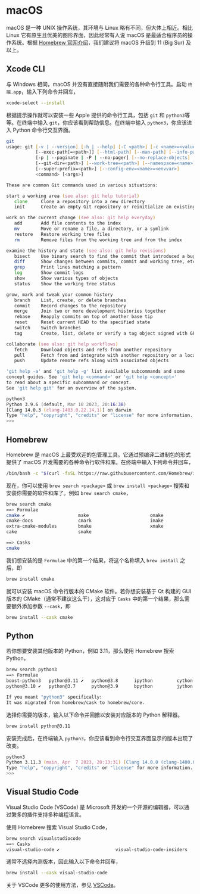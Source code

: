 # macOS

macOS 是一种 UNIX 操作系统，其环境与 Linux 略有不同，但大体上相近。相比 Linux 它有原生且优美的图形界面，因此经常有人说 macOS 是最适合程序员的操作系统。根据 [Homebrew 官网介绍](https://docs.brew.sh/Installation#2)，我们建议将 macOS 升级到 11 (Big Sur) 及以上。

## Xcode CLI

与 Windows 相同，macOS 并没有直接随附我们需要的各种命令行工具。启动 `终端.app`，输入下列命令并回车，

```zsh
xcode-select --install
```

根据提示操作就可以安装一些 Apple 提供的命令行工具，包括 `git` 和 `python3`等等。在终端中输入 `git`，你应该看到帮助信息。在终端中输入 `python3`，你应该进入 Python 命令行交互界面。

```zsh
git
usage: git [-v | --version] [-h | --help] [-C <path>] [-c <name>=<value>]
           [--exec-path[=<path>]] [--html-path] [--man-path] [--info-path]
           [-p | --paginate | -P | --no-pager] [--no-replace-objects] [--bare]
           [--git-dir=<path>] [--work-tree=<path>] [--namespace=<name>]
           [--super-prefix=<path>] [--config-env=<name>=<envvar>]
           <command> [<args>]

These are common Git commands used in various situations:

start a working area (see also: git help tutorial)
   clone     Clone a repository into a new directory
   init      Create an empty Git repository or reinitialize an existing one

work on the current change (see also: git help everyday)
   add       Add file contents to the index
   mv        Move or rename a file, a directory, or a symlink
   restore   Restore working tree files
   rm        Remove files from the working tree and from the index

examine the history and state (see also: git help revisions)
   bisect    Use binary search to find the commit that introduced a bug
   diff      Show changes between commits, commit and working tree, etc
   grep      Print lines matching a pattern
   log       Show commit logs
   show      Show various types of objects
   status    Show the working tree status

grow, mark and tweak your common history
   branch    List, create, or delete branches
   commit    Record changes to the repository
   merge     Join two or more development histories together
   rebase    Reapply commits on top of another base tip
   reset     Reset current HEAD to the specified state
   switch    Switch branches
   tag       Create, list, delete or verify a tag object signed with GPG

collaborate (see also: git help workflows)
   fetch     Download objects and refs from another repository
   pull      Fetch from and integrate with another repository or a local branch
   push      Update remote refs along with associated objects

'git help -a' and 'git help -g' list available subcommands and some
concept guides. See 'git help <command>' or 'git help <concept>'
to read about a specific subcommand or concept.
See 'git help git' for an overview of the system.
```

```zsh
python3
Python 3.9.6 (default, Mar 10 2023, 20:16:38)
[Clang 14.0.3 (clang-1403.0.22.14.1)] on darwin
Type "help", "copyright", "credits" or "license" for more information.
>>>
```

## Homebrew

Homebrew 是 macOS 上最受欢迎的包管理工具。它通过预编译二进制包的形式提供了 macOS 开发需要的各种命令行软件和库。在终端中输入下列命令并回车，

```zsh
/bin/bash -c "$(curl -fsSL https://raw.githubusercontent.com/Homebrew/install/HEAD/install.sh)"
```

现在，你可以使用 `brew search <package>` 或 `brew install <package>` 搜索和安装你需要的软件和库了。例如 `brew search cmake`，

```zsh
brew search cmake
==> Formulae
cmake ✔                    make                       omake
cmake-docs                 cmark                      imake
extra-cmake-modules        bmake                      xmake
cake                       smake

==> Casks
cmake
```

我们想安装的是 `Formulae` 中的第一个结果，将这个名称填入 `brew install` 之后，即

```zsh
brew install cmake
```

就可以安装 macOS 命令行版本的 CMake 软件。若你想安装基于 Qt 构建的 GUI 版本的 CMake（通常不建议这么干），这对应于 `Casks` 中的第一个结果，那么需要额外添加参数 `--cask`，即

```zsh
brew install --cask cmake
```

## Python

若你想要安装其他版本的 Python，例如 3.11，那么使用 Homebrew 搜索 Python，

```zsh
brew search python3
==> Formulae
boost-python3   python@3.11 ✔   python@3.8      ipython         cython
python@3.10 ✔   python@3.7      python@3.9      bpython         jython

If you meant "python3" specifically:
It was migrated from homebrew/cask to homebrew/core.
```

选择你需要的版本，输入以下命令并回撤以安装对应版本的 Python 解释器。

```zsh
brew install python@3.11
```

安装完成后，在终端输入 `python3`，你应该看到命令行交互界面显示的版本出现了改变。

```zsh
python3
Python 3.11.3 (main, Apr  7 2023, 20:13:31) [Clang 14.0.0 (clang-1400.0.29.202)] on darwin
Type "help", "copyright", "credits" or "license" for more information.
>>>
```

## Visual Studio Code

Visual Studio Code (VSCode) 是 Microsoft 开发的一个开源的编辑器，可以通过繁多的插件支持多种编程语言。

使用 Homebrew 搜索 Visual Studio Code，

```zsh
brew search visualstudiocode
==> Casks
visual-studio-code ✔                     visual-studio-code-insiders
```

通常不选择内测版本，因此输入以下命令并回车，

```zsh
brew install --cask visual-studio-code
```

关于 VSCode 更多的使用方法，参见 [VSCode](./VSCode.md)。
